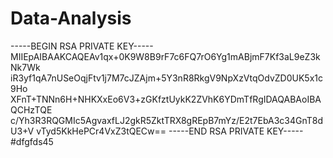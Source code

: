 # Data-Analysis

-----BEGIN RSA PRIVATE KEY-----
MIIEpAIBAAKCAQEAv1qx+0K9W8B9rF7c6FQ7rO6Yg1mABjmF7Kf3aL9eZ3kNk7Wk
iR3yf1qA7nUSeOqjFtv1j7M7cJZAjm+5Y3nR8RkgV9NpXzVtqOdvZD0UK5x1c9Ho
XFnT+TNNn6H+NHKXxEo6V3+zGKfztUykK2ZVhK6YDmTfRgIDAQABAoIBAQCHzTQE
c/Yh3R3RQGMIc5AgvaxfLJ2gkR5ZktTRX8gREpB7mYz/E2t7EbA3c34GnT8dU3+V
vTyd5KkHePCr4VxZ3tQECw==
-----END RSA PRIVATE KEY-----
 #dfgfds45
